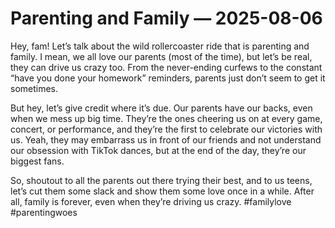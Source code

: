 # Parenting and Family — 2025-08-06

Hey, fam! Let’s talk about the wild rollercoaster ride that is parenting and family. I mean, we all love our parents (most of the time), but let’s be real, they can drive us crazy too. From the never-ending curfews to the constant “have you done your homework” reminders, parents just don’t seem to get it sometimes.

But hey, let’s give credit where it’s due. Our parents have our backs, even when we mess up big time. They’re the ones cheering us on at every game, concert, or performance, and they’re the first to celebrate our victories with us. Yeah, they may embarrass us in front of our friends and not understand our obsession with TikTok dances, but at the end of the day, they’re our biggest fans.

So, shoutout to all the parents out there trying their best, and to us teens, let’s cut them some slack and show them some love once in a while. After all, family is forever, even when they’re driving us crazy. #familylove #parentingwoes